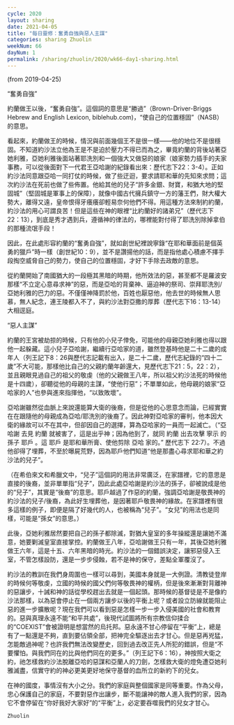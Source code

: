 ```yaml
---
cycle: 2020
layout: sharing
date: 2021-04-05
title: "每日靈修：奮勇自強與惡人主謀"
categories: sharing Zhuolin
weekNum: 66
dayNum: 1
permalink: /sharing/zhuolin/2020/wk66-day1-sharing.html
--- 
```

(from 2019-04-25)

“奮勇自強”

約蘭做王以後，“奮勇自強”。這個詞的意思是“勝過”（Brown-Driver-Briggs Hebrew and English Lexicon, biblehub.com)，“使自己的位置穩固”（NASB）的意思。

看起來，約蘭做王的時候，情況與前面幾個王不是很一樣——他的地位不是很穩固。不知道約沙法立他為王是不是迫於壓力不得已而為之，畢竟約蘭的背後站著亞她利雅，亞她利雅後面站著耶洗別和一個強大又做惡的娘家（娘家勢力插手的夫家事務，可以從後面對下一代君王亞哈謝的紀錄看出來：歷代志下22：3-4）。正如約沙法同意跟亞哈一同打仗的時候，做了些迂迴，要求請耶和華的先知來求問；這次約沙法在死前也做了些佈置。他給其他的兒子“許多金銀、財寶，和猶大地的堅固城”（堅固城是軍事上的保障），就像中國古代擁兵鎮守一方的藩王們，財大權大勢大，離得又遠，皇帝恨得牙癢癢卻輕易奈何他們不得。用這種方法來制約約蘭，約沙法的用心可謂良苦！但是這些在神的眼裡“比約蘭好的諸弟兄”（歷代志下22：13），到底是秀才遇到兵，遵循神的律法的，哪裡能對付得了耶洗別除掉拿伯的那種流氓手段！

因此，在此處形容約蘭的“奮勇自強”，就如創世紀裡說寧錄“在耶和華面前是個英勇的獵戶”時一樣（創世紀10：9），並不是讚揚他的話，而是指他處心積慮不擇手段掏空威脅自己的勢力，使自己的位置穩固，才好下手除去政敵的意思。

從約蘭開始了南國猶大的一段極其黑暗的時期，他所效法的惡，甚至都不是羅波安那樣“不立定心意尋求神”的惡，而是亞哈的背棄神、逼迫神的祭司、崇拜耶洗別/亞她利雅的巴力的惡。不僅僅神降罰於他，百姓也厭惡他，他去世的時候無人思慕，無人紀念，連王陵都入不了，與約沙法對亞撒的厚葬（歷代志下16：13-14）大相逕庭。

“惡人主謀”

約蘭的王宮被劫掠的時候，只有他的小兒子倖免，可能他的母親亞她利雅也得以跟他一起躲藏。這小兒子亞哈謝，繼續行亞哈家的道，雖然登基時他是二十二歲的成年人（列王記下8：26與歷代志記載有出入，是二十二歲，歷代志紀錄的“四十二歲”不大可能，那樣他比自己的父親約蘭年齡還大，見歷代志下21：5，22：2），並且親眼見過自己的祖父的敬虔（他的父親做王八年，所以祖父約沙法死的時候他是十四歲），卻聽從他的母親的主謀，“使他行惡”；不單單如此，他母親的娘家“亞哈家的人”也參與進來指揮他，“以致敗壞”。

亞哈謝雖然從血脈上來說還能算大衛的後裔，但是從他的心思意念而論，已經實實在在跟隨他的母親成為亞哈/耶洗別的後裔了。因此神對亞哈家的審判，他本因大衛的緣故可以不在其中，但卻因自己的選擇，算為亞哈家的一員而一起滅亡。（“亞哈謝 去見 約蘭 就被害了，這是出乎神；因為他到了，就同 約蘭 出去攻擊 寧示 的孫子 耶戶 。這 耶戶 是耶和華所膏、使他剪除 亞哈 家的。” 歷代志下 22:7）。不過他卻得了埋葬，不至於曝屍荒野，因為耶戶他們知道“他是那盡心尋求耶和華之約沙法的兒子”。

（在希伯來文和希臘文中，“兒子”這個詞的用法非常廣泛，在家譜裡，它的意思是直接的後裔，並非單單指“兒子”，因此此處亞哈謝是約沙法的孫子，卻被說成是他的“兒子”，其實是“後裔”的意思。耶戶越過了作惡的約蘭，強調亞哈謝是敬畏神的約沙法的兒子/後裔，為此好生埋葬他，是因著耶戶敬畏神的緣故。在家譜裡有很多這樣的例子，即便是隔了好幾代的人，也被稱為“兒子”。“女兒”的用法也是同樣，可能是“孫女”的意思。）

此後，亞她利雅居然要把自己的孫子都除滅，對猶大皇室的多年操縱還是讓她不滿意，她要剿滅皇室直接掌控。約蘭做王八年，亞哈謝做王只有一年，其後亞她利雅做王六年，這是十五、六年黑暗的時光。約沙法的一個錯誤決定，讓邪惡侵入王室，不管怎樣設防，還是一步步侵蝕，若不是神的保守，差點全軍覆沒了。

約沙法的教訓在我們身周圍也一樣可以尋到，美國本身就是一大例證。清教徒登岸的時候何等敬虔，立國的時候的國父們何等敬畏神的權柄，但是後來漸漸對背離神的惡讓步，十誡和神的話從學校趕出去就是一個起頭。那時候的基督徒是不是像約沙法那樣，以為惡會停止在一個兩方讓步以後的平衡上呢？或者設立防線就能阻止惡的進一步擴散呢？現在我們可以看到惡是怎樣一步一步入侵美國的社會和教育的。惡與真理永遠不能“和平共處”，後現代試圖將所有宗教信仰揉合的“COEXIST”會被證明是想當然的烏托邦。惡永遠不甘心停留在“平衡”上，總是有了一點還是不夠，直到要佔領全部，把神完全驅逐出去才甘心。但是惡再兇猛，怎能敵過神呢？也許我們無法改變歷史，回到過去改正先人所犯的錯誤，但是“不要懼怕。與我們同在的比與他們同在的更多。”（列王記下6：16），神按照大衛之約，祂怎樣救約沙法脫離亞哈的惡謀和亞蘭人的刀劍，怎樣救大衛的燈免遭亞她利雅滅盡，信實守約的神必更美更好地保守基督的血所立的新約下的兒女。

在神的國度，事情沒有大小之分。我們的家庭與整個國家是同等重要。作為父母，忠心保護自己的家庭，不要對惡作出讓步，斷不能讓神的敵人進入我們的家，因為它不會停留在“你好我好大家好”的“平衡”上，必定要吞噬我們的兒女才甘心。

`Zhuolin`
